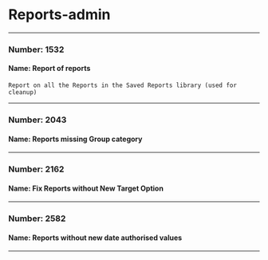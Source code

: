 # Reports-admin



---

### Number: 1532
#### Name: Report of reports



```
Report on all the Reports in the Saved Reports library (used for cleanup)
```

---

### Number: 2043
#### Name: Reports missing Group category



---

### Number: 2162
#### Name: Fix Reports without New Target Option



---

### Number: 2582
#### Name: Reports without new date authorised values



---
